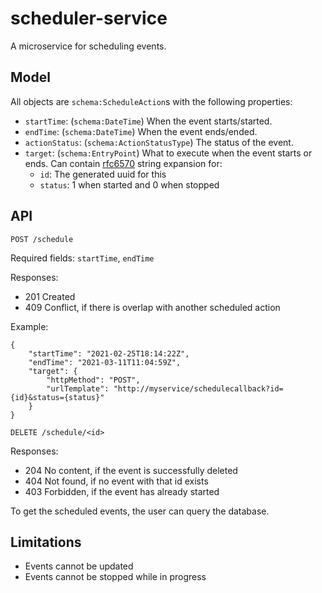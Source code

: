 # scheduler-service

A microservice for scheduling events.

## Model

All objects are `schema:ScheduleAction`s with the following properties:

- `startTime`: (`schema:DateTime`) When the event starts/started.
- `endTime`: (`schema:DateTime`) When the event ends/ended.
- `actionStatus`: (`schema:ActionStatusType`) The status of the event.
- `target`: (`schema:EntryPoint`) What to execute when the event starts or ends.
  Can contain [rfc6570][rfc6570] string expansion for:
    - `id`: The generated uuid for this 
    - `status`: 1 when started and 0 when stopped

## API

`POST /schedule`

Required fields: `startTime`, `endTime`

Responses:

- 201 Created
- 409 Conflict, if there is overlap with another scheduled action

Example:
```
{
    "startTime": "2021-02-25T18:14:22Z",
    "endTime": "2021-03-11T11:04:59Z",
    "target": {
        "httpMethod": "POST",
        "urlTemplate": "http://myservice/schedulecallback?id={id}&status={status}"
    }
}
```

`DELETE /schedule/<id>`

Responses:

- 204 No content, if the event is successfully deleted
- 404 Not found, if no event with that id exists
- 403 Forbidden, if the event has already started

To get the scheduled events, the user can query the database.

## Limitations

- Events cannot be updated
- Events cannot be stopped while in progress

[rfc6570]: https://datatracker.ietf.org/doc/html/rfc6570
